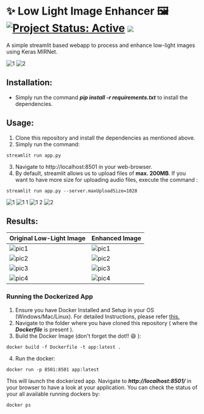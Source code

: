 # ✨ Low Light Image Enhancer 🖼 [![Project Status: Active](https://www.repostatus.org/badges/latest/active.svg)](https://www.repostatus.org/#active) [![](https://img.shields.io/badge/Prateek-Ralhan-brightgreen.svg?colorB=ff0000)](https://prateekralhan.github.io/)

A simple streamlit based webapp to process and enhance low-light images using Keras MIRNet.

![1](https://user-images.githubusercontent.com/29462447/157028560-02fcb630-dff7-4775-8ea2-0557c5b8b1b4.gif)
![2](https://user-images.githubusercontent.com/29462447/157029029-0ceca57d-1e69-4e06-8397-fee750db467d.gif)

## Installation:
* Simply run the command ***pip install -r requirements.txt*** to install the dependencies.

## Usage:
1. Clone this repository and install the dependencies as mentioned above.
2. Simply run the command: 
```
streamlit run app.py
```
3. Navigate to http://localhost:8501 in your web-browser.
4. By default, streamlit allows us to upload files of **max. 200MB**. If you want to have more size for uploading audio files, execute the command :
```
streamlit run app.py --server.maxUploadSize=1028
```
![1](https://user-images.githubusercontent.com/29462447/157025555-2088b55f-98e0-45ad-839a-e95d240be7ab.png)
![1 1](https://user-images.githubusercontent.com/29462447/157025519-ce182afb-be49-425e-be65-0ed773009002.png)
![1 2](https://user-images.githubusercontent.com/29462447/157025539-42b38c96-b284-4de5-9766-ffce076bbbb5.png)
![2](https://user-images.githubusercontent.com/29462447/157025481-6fd9bfc1-04b9-4bfd-94a9-907f3950caba.png)


## Results:
| **Original Low-Light Image**  | **Enhanced Image**  |
|---------------------|-----------------------|
| ![pic1](uploads/1.jpg)  | ![pic1](downloads/segmented_1.jpg)  |
| ![pic2](uploads/2.png)  | ![pic2](downloads/segmented_2.png)  |
| ![pic3](uploads/3.bmp)  | ![pic3](downloads/segmented_3.bmp)  |
| ![pic4](uploads/4.jpeg) | ![pic4](downloads/segmented_4.jpeg)  |

### Running the Dockerized App
1. Ensure you have Docker Installed and Setup in your OS (Windows/Mac/Linux). For detailed Instructions, please refer [this.](https://docs.docker.com/engine/install/)
2. Navigate to the folder where you have cloned this repository ( where the ***Dockerfile*** is present ).
3. Build the Docker Image (don't forget the dot!! :smile: ): 
```
docker build -f Dockerfile -t app:latest .
```
4. Run the docker:
```
docker run -p 8501:8501 app:latest
```

This will launch the dockerized app. Navigate to ***http://localhost:8501/*** in your browser to have a look at your application. You can check the status of your all available running dockers by:
```
docker ps
```
